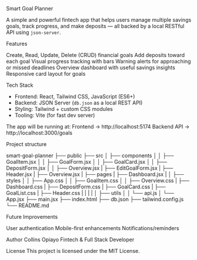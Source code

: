 Smart Goal Planner

A simple and powerful fintech app that helps users manage multiple savings goals, track progress, and make deposits — all backed by a local RESTful API using `json-server`.


Features

Create, Read, Update, Delete (CRUD) financial goals
Add deposits toward each goal
Visual progress tracking with bars
Warning alerts for approaching or missed deadlines
Overview dashboard with useful savings insights
Responsive card layout for goals


Tech Stack

- Frontend: React, Tailwind CSS, JavaScript (ES6+)
- Backend: JSON Server (`db.json` as a local REST API)
- Styling: Tailwind + custom CSS modules
- Tooling: Vite (for fast dev server)


The app will be running at:
Frontend → http://localhost:5174
Backend API → http://localhost:3000/goals


Project structure

smart-goal-planner
├── public
├── src
│   ├── components
│   │   ├── GoalItem.jsx
│   │   ├── GoalForm.jsx
│   │   ├── GoalCard.jsx
│   │   ├── DepositForm.jsx
│   │   ├── Overview.jsx
    |   ├── EditGoalForm.jsx
    |   ├── Header.jsx
    |   ├── Overview.jsx
    |
    ├── pages
    |    ├── Dashboard.jsx
    |
│   ├── styles
│   │   ├── App.css
│   │   ├── GoalItem.css
│   │   ├── Overview.css
    |   ├── Dashboard.css
    |   ├── DepositForm.css
    |   ├── GoalCard.css
    |   ├── GoalList.css
    |   ├── Header.css
    |
    |
    |
    |
│   ├── utils
│   │   └── api.js
│   └── App.jsx
    ├── main.jsx
    ├── index.html
├── db.json
├── tailwind.config.js
└── README.md



Future Improvements

User authentication
Mobile-first enhancements
Notifications/reminders

Author
Collins Opiayo
Fintech & Full Stack Developer

License
This project is licensed under the MIT License.
